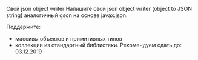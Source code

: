 Cвой json object writer
Напишите свой json object writer (object to JSON string) аналогичный gson на основе javax.json.

Поддержите:
- массивы объектов и примитивных типов
- коллекции из стандартный библиотеки.
Рекомендуем сдать до: 03.12.2019 